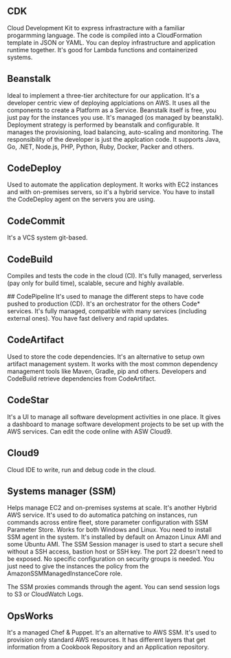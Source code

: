 ## CDK
Cloud Development Kit to express infrastracture with a familiar progarmming language. The code is compiled into a CloudFormation template in JSON or YAML. You can deploy infrastructure and application runtime together. It's good for Lambda functions and containerized systems.

## Beanstalk
Ideal to implement a three-tier architecture for our application. It's a developer centric view of deploying applciations on AWS. It uses all the components to create a Platform as a Service. Beanstalk itself is free, you just pay for the instances you use.
It's managed (os managed by beanstalk). Deployment strategy is performed by beanstalk and configurable. It manages the provisioning, load balancing, auto-scaling and monitoring. The responsibility of the developer is just the applcation code. It supports Java, Go, .NET, Node.js, PHP, Python, Ruby, Docker, Packer and others.

## CodeDeploy
Used to automate the application deployment. It works with EC2 instances and with on-premises servers, so it's a hybrid service. You have to install the CodeDeploy agent on the servers you are using.

## CodeCommit
It's a VCS system git-based.

## CodeBuild
Compiles and tests the code in the cloud (CI). It's fully managed, serverless (pay only for build time), scalable, secure and highly available.

## CodePipeline
It's used to manage the different steps to have code pushed to production (CD). It's an orchestrator for the others Code* services. It's fully managed, compatible with many services (including external ones). You have fast delivery and rapid updates.

## CodeArtifact
Used to store the code dependencies. It's an alternative to setup own artifact management system. It works with the most common dependency management tools like Maven, Gradle, pip and others. Developers and CodeBuild retrieve dependencies from CodeArtifact.

## CodeStar
It's a UI to manage all software development activities in one place. It gives a dashboard to manage software development projects to be set up with the AWS services.
Can edit the code online with ASW Cloud9.

## Cloud9
Cloud IDE to write, run and debug code in the cloud.

## Systems manager (SSM)
Helps manage EC2 and on-premises systems at scale. It's another Hybrid AWS service. It's used to do automatica patching on instances, run commands across entire fleet, store parameter configuration with SSM Parameter Store. Works for both Windows and Linux. You need to install SSM agent in the system. It's installed by default on Amazon Linux AMI and some Ubuntu AMI.
The SSM Session manager is used to start a secure shell without a SSH access, bastion host or SSH key. The port 22 doesn't need to be exposed. No specific configuration on security groups is needed. 
You just need to give the instances the policy from the AmazonSSMManagedInstanceCore role.

The SSM proxies commands through the agent. You can send session logs to S3 or CloudWatch Logs.

## OpsWorks
It's a managed Chef & Puppet. It's an alternative to AWS SSM. It's used to provision only standard AWS resources. It has different layers that get information from a Cookbook Repository and an Application repository.